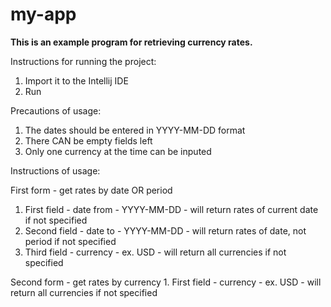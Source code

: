 # my-app
**This is an example program for retrieving currency rates.**

Instructions for running the project:
1. Import it to the Intellij IDE
2. Run

Precautions of usage:
1. The dates should be entered in YYYY-MM-DD format
2. There CAN be empty fields left
3. Only one currency at the time can be inputed

Instructions of usage:

First form - get rates by date OR period
  1. First field - date from - YYYY-MM-DD - will return rates of current date if not specified
  2. Second field - date to - YYYY-MM-DD - will return rates of date, not period if not specified
  3. Third field - currency - ex. USD - will return all currencies if not specified
  
Second form - get rates by currency
    1. First field - currency - ex. USD - will return all currencies if not specified
